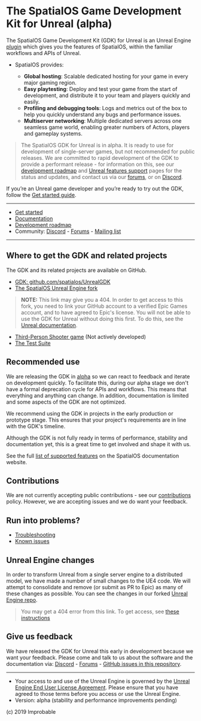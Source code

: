# The SpatialOS Game Development Kit for Unreal (alpha)
The SpatialOS Game Development Kit (GDK) for Unreal is an Unreal Engine [plugin](https://docs.unrealengine.com/en-us/Programming/Plugins) which gives you the features of SpatialOS, within the familiar workflows and APIs of Unreal. 

* SpatialOS provides:

  - **Global hosting**: Scalable dedicated hosting for your game in every major gaming region.
  - **Easy playtesting**: Deploy and test your game from the start of development, and distribute it to your team and players quickly and easily.
  - **Profiling and debugging tools**: Logs and metrics out of the box to help you quickly understand any bugs and performance issues.
  - **Multiserver networking**: Multiple dedicated servers across one seamless game world, enabling greater numbers of Actors, players and gameplay systems. 

> The SpatialOS GDK for Unreal is in alpha. It is ready to use for development of single-server games, but not recommended for public releases. We are committed to rapid development of the GDK to provide a performant release - for information on this, see our [development roadmap](<https://github.com/spatialos/UnrealGDK/projects/1>) and [Unreal features support]({{urlRoot}}/unreal-features-support) pages for the status and updates, and contact us via our [forums](https://forums.improbable.io/), or on [Discord](https://discordapp.com/channels/311273633307951114/339471548647866368).

If you’re an Unreal game developer and you’re ready to try out the GDK, follow the [Get started guide](https://docs.improbable.io/unreal/alpha/content/get-started/introduction). 

----
* [Get started](https://docs.improbable.io/unreal/latest/content/get-started/introduction)
* [Documentation](https://docs.improbable.io/unreal/latest) 
* [Development roadmap](https://github.com/spatialos/UnrealGDK/projects/1) 
* Community: [Discord](https://discordapp.com/channels/311273633307951114/339471548647866368) - [Forums](https://forums.improbable.io/) -  [Mailing list](http://go.pardot.com/l/169082/2018-06-15/27ld2t)
----

## Where to get the GDK and related projects
The GDK and its related projects are available on GitHub.
* [GDK: github.com/spatialos/UnrealGDK](https://github.com/spatialos/UnrealGDK)
* [The SpatialOS Unreal Engine fork](https://github.com/improbableio/UnrealEngine)
>**NOTE:** This link may give you a 404.
In order to get access to this fork, you need to link your GitHub account to a verified Epic Games account, and to have agreed to Epic's license. You will not be able to use the GDK for Unreal without doing this first. To do this, see the [Unreal documentation](https://www.unrealengine.com/en-US/ue4-on-github).

<!--- * [The Example Project](LinkWhenAvailable) --->
* [Third-Person Shooter game](https://github.com/spatialos/UnrealGDKThirdPersonShooter) (Not actively developed)
* [The Test Suite](https://github.com/spatialos/UnrealGDKTestSuite)

## Recommended use
We are releasing the GDK in [alpha](https://docs.improbable.io/reference/latest/shared/release-policy#maturity-stages) so we can react to feedback and iterate on development quickly. To facilitate this, during our alpha stage we don't have a formal deprecation cycle for APIs and workflows. This means that everything and anything can change. In addition, documentation is limited and some aspects of the GDK are not optimized.

We recommend using the GDK in projects in the early production or prototype stage. This ensures that your project's requirements are in line with the GDK's timeline.

Although the GDK is not fully ready in terms of performance, stability and documentation yet, this is a great time to get involved and shape it with us.

See the full [list of supported features](https://docs.improbable.io/unreal/latest/unreal-features-support) on the SpatialOS documentation website.

## Contributions
We are not currently accepting public contributions - see our [contributions](https://docs.improbable.io/unreal/latest/contributing) policy. However, we are accepting issues and we do want your feedback.

## Run into problems?
* [Troubleshooting](https://docs.improbable.io/unreal/latest/content/troubleshooting) 
* [Known issues](https://github.com/spatialos/UnrealGDK/projects/2)

## Unreal Engine changes
In order to transform Unreal from a single server engine to a distributed model, we have made a number of small changes to the UE4 code. We will attempt to consolidate and remove (or submit as PR to Epic) as many of these changes as possible. You can see the changes in our forked [Unreal Engine repo](https://github.com/improbableio/UnrealEngine).

> You may get a 404 error from this link. To get access, see [these instructions](https://docs.improbable.io/unreal/latest/setup-and-installing#unreal-engine-eula) <br/>

## Give us feedback
We have released the GDK for Unreal this early in development because we want your feedback. Please come and talk to us about the software and the documentation via: [Discord](https://discordapp.com/channels/311273633307951114/339471548647866368) - [Forums](https://forums.improbable.io/) - [GitHub issues in this repository](https://github.com/spatialos/UnrealGDK/issues).

------

* Your access to and use of the Unreal Engine is governed by the [Unreal Engine End User License Agreement](https://www.unrealengine.com/en-US/previous-versions/udk-licensing-resources?sessionInvalidated=true). Please ensure that you have agreed to those terms before you access or use the Unreal Engine.
* Version: alpha (stability and performance improvements pending)

(c) 2019 Improbable


